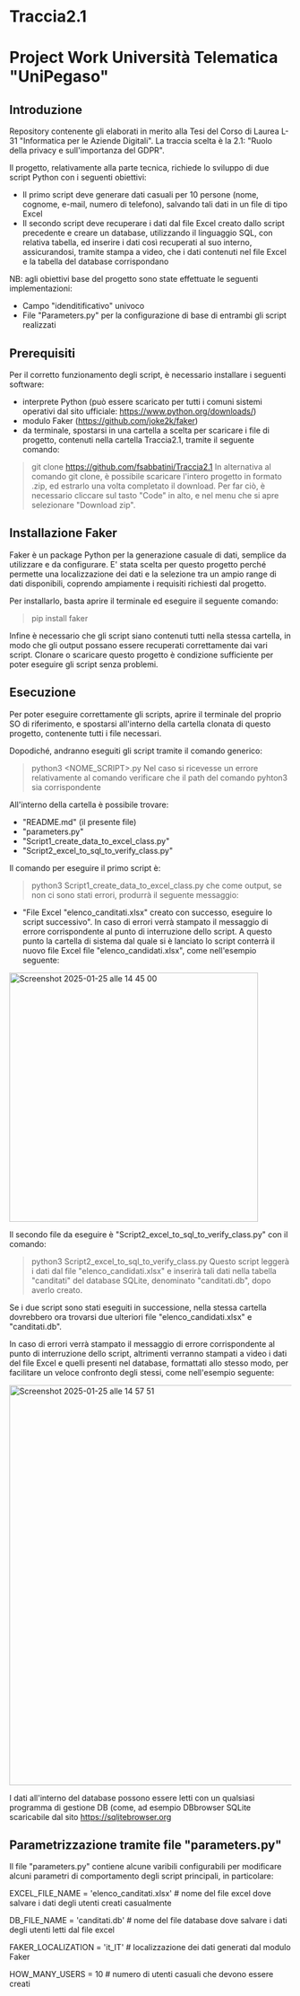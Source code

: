 # Traccia2.1
 
# Project Work Università Telematica "UniPegaso"

## Introduzione

Repository contenente gli elaborati in merito alla Tesi del Corso di Laurea L-31 "Informatica per le Aziende Digitali".
La traccia scelta è la 2.1: "Ruolo della privacy e sull'importanza del GDPR".

Il progetto, relativamente alla parte tecnica, richiede lo sviluppo di due script Python con i seguenti obiettivi:
- Il primo script deve generare dati casuali per 10 persone (nome, cognome, e-mail, numero di telefono), salvando tali dati in un file di tipo Excel
- Il secondo script deve recuperare i dati dal file Excel creato dallo script precedente e creare un database, utilizzando il linguaggio SQL, con relativa tabella,  ed inserire i dati così recuperati al suo interno, assicurandosi, tramite stampa a video, che i dati contenuti nel file Excel e la tabella del database corrispondano
  
NB: agli obiettivi base del progetto sono state effettuate le seguenti implementazioni:
- Campo "idenditificativo" univoco
- File "Parameters.py" per la configurazione di base di entrambi gli script realizzati

## Prerequisiti

Per il corretto funzionamento degli script, è necessario installare i seguenti software:
- interprete Python (può essere scaricato per tutti i comuni sistemi operativi dal sito ufficiale: https://www.python.org/downloads/)
- modulo Faker (https://github.com/joke2k/faker)
- da terminale, spostarsi in una cartella a scelta per scaricare i file di progetto, contenuti nella cartella Traccia2.1, tramite il seguente comando:
> git clone https://github.com/fsabbatini/Traccia2.1
In alternativa al comando git clone, è possibile scaricare l'intero progetto in formato .zip, ed estrarlo una volta completato il download. Per far ciò, è necessario cliccare sul tasto "Code" in alto, e nel menu che si apre selezionare "Download zip".

## Installazione Faker

Faker è un package Python per la generazione casuale di dati, semplice da utilizzare e da configurare. E' stata scelta per questo progetto perché permette una localizzazione dei dati e la selezione tra un ampio range di dati disponibili, coprendo ampiamente i requisiti richiesti dal progetto.

Per installarlo, basta aprire il terminale ed eseguire il seguente comando:
> pip install faker

Infine è necessario che gli script siano contenuti tutti nella stessa cartella, in modo che gli output possano essere recuperati correttamente dai vari script.
Clonare o scaricare questo progetto è condizione sufficiente per poter eseguire gli script senza problemi.

## Esecuzione

Per poter eseguire correttamente gli scripts, aprire il terminale del proprio SO di riferimento, e spostarsi all'interno della cartella clonata di questo progetto, contenente tutti i file necessari.

Dopodiché, andranno eseguiti gli script tramite il comando generico:
> python3 <NOME_SCRIPT>.py
Nel caso si ricevesse un errore relativamente al comando verificare che il path del comando pyhton3 sia corrispondente

All'interno della cartella è possibile trovare:
- "README.md" (il presente file)
- "parameters.py"
- "Script1_create_data_to_excel_class.py"
- "Script2_excel_to_sql_to_verify_class.py"


Il comando per eseguire il primo script è:
> python3 Script1_create_data_to_excel_class.py
che come output, se non ci sono stati errori, produrrà il seguente messaggio:
- "File Excel "elenco_canditati.xlsx" creato con successo, eseguire lo script successivo".
In caso di errori verrà stampato il messaggio di errore corrispondente al punto di interruzione dello script.
A questo punto la cartella di sistema dal quale si è lanciato lo script conterrà il nuovo file Excel file "elenco_candidati.xlsx", come nell'esempio seguente:

<img width="444" alt="Screenshot 2025-01-25 alle 14 45 00" src="https://github.com/user-attachments/assets/3cb7dd2e-4341-4fe3-a40b-34ac3ad31986" />



Il secondo file da eseguire è "Script2_excel_to_sql_to_verify_class.py" con il comando:
> python3 Script2_excel_to_sql_to_verify_class.py
Questo script leggerà i dati dal file "elenco_candidati.xlsx" e inserirà tali dati nella tabella "canditati" del database SQLite, denominato "canditati.db", dopo averlo creato.

Se i due script sono stati eseguiti in successione, nella stessa cartella dovrebbero ora trovarsi due ulteriori file "elenco_candidati.xlsx" e "canditati.db". 

In caso di errori verrà stampato il messaggio di errore corrispondente al punto di interruzione dello script, altrimenti verranno stampati a video i dati del file Excel e quelli presenti nel database, formattati allo stesso modo, per facilitare un veloce confronto degli stessi, come nell'esempio seguente:

<img width="713" alt="Screenshot 2025-01-25 alle 14 57 51" src="https://github.com/user-attachments/assets/9cc87a38-142a-48ac-b2c4-2c69680ef7fc" />

I dati all'interno del database possono essere letti con un qualsiasi programma di gestione DB (come, ad esempio DBbrowser SQLite scaricabile dal sito https://sqlitebrowser.org

## Parametrizzazione tramite file "parameters.py"
Il file "parameters.py" contiene alcune varibili configurabili per modificare alcuni parametri di comportamento degli script principali, in particolare:

EXCEL_FILE_NAME = 'elenco_canditati.xlsx'   # nome del file excel dove salvare i dati degli utenti creati casualmente

DB_FILE_NAME = 'canditati.db'   # nome del file database dove salvare i dati degli utenti letti dal file excel

FAKER_LOCALIZATION = 'it_IT'    # localizzazione dei dati generati dal modulo Faker

HOW_MANY_USERS = 10 # numero di utenti casuali che devono essere creati 

